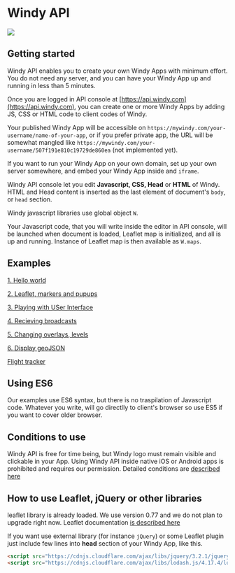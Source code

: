 # Windy API

![](assets/intro.gif)

## Getting started
Windy API enables you to create your own Windy Apps with minimum effort. You do not need any server, and you can have your Windy App up and running in less than 5 minutes. 

Once you are logged in API console at [https://api.windy.com](https://api.windy.com), you can create one or more Windy Apps by adding JS, CSS or HTML code to client codes of Windy. 

Your published Windy App will be accessible on `https://mywindy.com/your-username/name-of-your-app`, or if you prefer private app, the URL will be somewhat mangled like `https://mywindy.com/your-username/507f191e810c19729de860ea` (not implemented yet).

If you want to run your Windy App on your own domain, set up your own server somewhere, and embed your Windy App inside and `iframe`.

Windy API console let you edit **Javascript, CSS, Head** or **HTML** of Windy. HTML and Head content is inserted as the last element of document's `body`, or `head` section. 

Windy javascript libraries use global object `W`. 

Your Javascript code, that you will write inside the editor in API console, will be launched when document is loaded, Leaflet map is initialized, and all is up and running. Instance of Leaflet map is then available as `W.maps`.

## Examples

[1. Hello world](https://api.windy.com/myapps/59ca6222383fc346dd51a373)

[2. Leaflet, markers and pupups](https://api.windy.com/myapps/59cb613b383fc346dd51a37e)

[3. Playing with USer Interface](https://api.windy.com/myapps/59cb5559383fc346dd51a376)

[4. Recieving broadcasts](https://api.windy.com/myapps/59f2d86b8944d95935cfff66)

[5. Changing overlays, levels](https://api.windy.com/myapps/59f2e0e08944d95935cfff68)

[6. Display geoJSON](https://api.windy.com/myapps/5996e7ff41c2a866967c40ed)

[Flight tracker](https://api.windy.com/myapps/59c3714a534c3d3051e047c4)

## Using ES6
Our examples use ES6 syntax, but there is no traspilation of Javascript code. Whatever you write, will go directlly to client's browser so use ES5 if you want to cover older browser. 

## Conditions to use
Windy API is free for time being, but Windy logo must remain visible and clickable in your App. Using Windy API inside native iOS or Android apps is prohibited and requires our permission. Detailed conditions are [described here](CONDITIONS.md)

## How to use Leaflet, jQuery or other libraries
leaflet library is already loaded. We use version 0.77 and we do not plan to upgrade right now. Leaflet documentation [is described here](http://leafletjs.com/)

If you want use external library (for instance `jQuery`) or some Leaflet plugin just include few lines into **head** section of your Windy App, like this.

```html
<script src="https://cdnjs.cloudflare.com/ajax/libs/jquery/3.2.1/jquery.slim.min.js"></script>
<script src="https://cdnjs.cloudflare.com/ajax/libs/lodash.js/4.17.4/lodash.min.js"></script>
```



